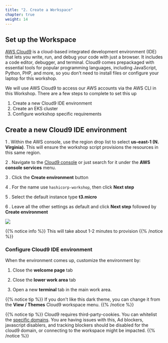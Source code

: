 ```yaml
---
title: "2. Create a Workspace"
chapter: true
weight: 14
---
```


## Set up the Workspace

[AWS Cloud9](https://aws.amazon.com/cloud9/) is a cloud-based integrated development environment (IDE) that lets you write, run, and debug your code with just a browser. It includes a code editor, debugger, and terminal. Cloud9 comes prepackaged with essential tools for popular programming languages, including JavaScript, Python, PHP, and more, so you don’t need to install files or configure your laptop for this workshop.

We will use AWS Cloud9 to access our AWS accounts via the AWS CLI in this Workshop.  There are a few steps to complete to set this up

1. Create a new Cloud9 IDE environment
1. Create an EKS cluster
1. Configure workshop specific requirements

## Create a new Cloud9 IDE environment

1 . Within the AWS console, use the region drop list to select **us-east-1 (N. Virginia)**.  This will ensure the workshop script provisions the resources in this same region.

2 . Navigate to the [Cloud9 console](https://console.aws.amazon.com/cloud9/home) or just search for it under the **AWS console services** menu.

3 . Click the **Create environment** button

4 . For the name use `hashicorp-workshop`, then click **Next step**

5 . Select the default instance type **t3.micro**

6 . Leave all the other settings as default and click **Next step** followed by **Create environment**

<img src=/images/setup/c9create.png>

{{% notice info %}}
This will take about 1-2 minutes to provision
{{% /notice %}}

### Configure Cloud9 IDE environment

When the environment comes up, customize the environment by:

1. Close the **welcome page** tab

1. Close the **lower work area** tab

1. Open a new **terminal** tab in the main work area.

{{% notice tip %}}
If you don't like this dark theme, you can change it from the **View / Themes** Cloud9 workspace menu.
{{% /notice %}}

{{% notice tip %}}
Cloud9 requires third-party-cookies. You can whitelist the [specific domains](https://docs.aws.amazon.com/cloud9/latest/user-guide/troubleshooting.html#troubleshooting-env-loading).  You are having issues with this, Ad blockers, javascript disablers, and tracking blockers should be disabled for the cloud9 domain, or connecting to the workspace might be impacted.
{{% /notice %}}
